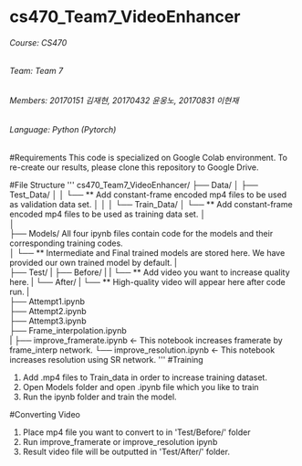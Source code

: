# cs470_Team7_VideoEnhancer

###### Course: CS470 
###### Team: Team 7
###### Members: 20170151 김재현, 20170432 윤웅노, 20170831 이현재
###### Language: Python (Pytorch)


#Requirements 
This code is specialized on Google Colab environment. To re-create our results, please clone this repository to Google Drive.

#File Structure
'''
cs470_Team7_VideoEnhancer/
├── Data/
│   ├── Test_Data/
│   │   └──  ** Add constant-frame encoded mp4 files to be used as validation data set.
│   │
│   └── Train_Data/
│       └──  ** Add constant-frame encoded mp4 files to be used as training data set.
│    
│  
├── Models/  All four ipynb files contain code for the models and their corresponding training codes.       
│   └──  ** Intermediate and Final trained models are stored here. We have provided our own trained model by default.
|   
├── Test/
|    ├── Before/
|    |   └── ** Add video you want to increase quality here.
|    └── After/
|        └── ** High-quality video will appear here after code run.
|                       
├── Attempt1.ipynb              
├── Attempt2.ipynb              
├── Attempt3.ipynb   
├── Frame_interpolation.ipynb  
|
├── improve_framerate.ipynb   <- This notebook increases framerate by frame_interp network.
└── improve_resolution.ipynb  <- This notebook increases resolution using SR network.
'''
#Training
  1. Add .mp4 files to Train_data in order to increase training dataset. 
  2. Open Models folder and open .ipynb file which you like to train
  3. Run the ipynb folder and train the model.

#Converting Video
  1. Place mp4 file you want to convert to in 'Test/Before/' folder
  1. Run improve_framerate or improve_resolution ipynb
  2. Result video file will be outputted in 'Test/After/' folder.




